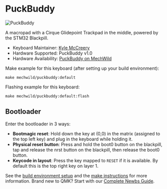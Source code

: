 # PuckBuddy

![PuckBuddy](https://i.imgur.com/iSVAHJzh.png)

A macropad with a Cirque Glidepoint Trackpad in the middle, powered by the STM32 Blackpill.

* Keyboard Maintainer: [Kyle McCreery](https://github.com/kylemccreery)
* Hardware Supported: PuckBuddy v1.0
* Hardware Availability: [PuckBuddy on MechWild](https://mechwild.com/product/puckbuddy/)

Make example for this keyboard (after setting up your build environment):

    make mechwild/puckbuddy:default

Flashing example for this keyboard:

    make mechwild/puckbuddy:default:flash

## Bootloader

Enter the bootloader in 3 ways:

* **Bootmagic reset**: Hold down the key at (0,0) in the matrix (assigned to the top left key) and plug in the keyboard while holding it.
* **Physical reset button**: Press and hold the boot0 button on the blackpill, tap  and release the nrst button on the blackpill, then release the boot0 button.
* **Keycode in layout**: Press the key mapped to `RESET` if it is available. By default this is the top right key on layer 1.

See the [build environment setup](https://docs.qmk.fm/#/getting_started_build_tools) and the [make instructions](https://docs.qmk.fm/#/getting_started_make_guide) for more information. Brand new to QMK? Start with our [Complete Newbs Guide](https://docs.qmk.fm/#/newbs).
